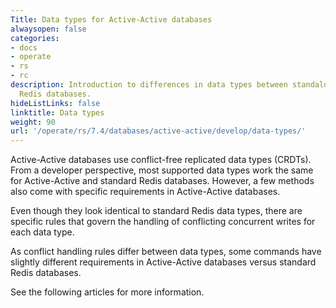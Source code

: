 ```yaml
---
Title: Data types for Active-Active databases
alwaysopen: false
categories:
- docs
- operate
- rs
- rc
description: Introduction to differences in data types between standalone and Active-Active
  Redis databases.
hideListLinks: false
linktitle: Data types
weight: 90
url: '/operate/rs/7.4/databases/active-active/develop/data-types/'
---
```



Active-Active databases use conflict-free replicated data types (CRDTs). From a developer perspective, most supported data types work the same for Active-Active and standard Redis databases. However, a few methods also come with specific requirements in Active-Active databases.

Even though they look identical to standard Redis data types, there are specific rules that govern the handling of
conflicting concurrent writes for each data type.

As conflict handling rules differ between data types, some commands have slightly different requirements in Active-Active databases versus standard Redis databases.

See the following articles for more information.

